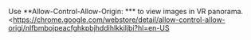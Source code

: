 Use **Allow-Control-Allow-Origin: *** to view images in VR panorama. <https://chrome.google.com/webstore/detail/allow-control-allow-origi/nlfbmbojpeacfghkpbjhddihlkkiljbi?hl=en-US
